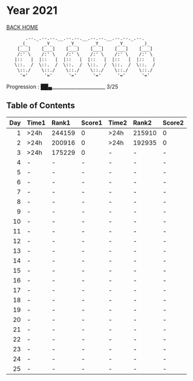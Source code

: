 # Year 2021

[BACK HOME](../README.md)

```Plain Text
       .--._.--.--.__.--.--.__.--.--.__.--.--._.--.
     _(_      _Y_      _Y_      _Y_      _Y_      _)_
    [___]    [___]    [___]    [___]    [___]    [___]
    /:' \    /:' \    /:' \    /:' \    /:' \    /:' \
   |::   |  |::   |  |::   |  |::   |  |::   |  |::   |
   \::.  /  \::.  /  \::.  /  \::.  /  \::.  /  \::.  /
    \::./    \::./    \::./    \::./    \::./    \::./
     '='      '='      '='      '='      '='      '='
```

Progression : ██▄______________________ 3/25

## Table of Contents

|   Day | Time1   | Rank1   | Score1   | Time2   | Rank2   | Score2   |
|------:|:--------|:--------|:---------|:--------|:--------|:---------|
|     1 | >24h    | 244159  | 0        | >24h    | 215910  | 0        |
|     2 | >24h    | 200916  | 0        | >24h    | 192935  | 0        |
|     3 | >24h    | 175229  | 0        | -       | -       | -        |
|     4 | -       | -       | -        | -       | -       | -        |
|     5 | -       | -       | -        | -       | -       | -        |
|     6 | -       | -       | -        | -       | -       | -        |
|     7 | -       | -       | -        | -       | -       | -        |
|     8 | -       | -       | -        | -       | -       | -        |
|     9 | -       | -       | -        | -       | -       | -        |
|    10 | -       | -       | -        | -       | -       | -        |
|    11 | -       | -       | -        | -       | -       | -        |
|    12 | -       | -       | -        | -       | -       | -        |
|    13 | -       | -       | -        | -       | -       | -        |
|    14 | -       | -       | -        | -       | -       | -        |
|    15 | -       | -       | -        | -       | -       | -        |
|    16 | -       | -       | -        | -       | -       | -        |
|    17 | -       | -       | -        | -       | -       | -        |
|    18 | -       | -       | -        | -       | -       | -        |
|    19 | -       | -       | -        | -       | -       | -        |
|    20 | -       | -       | -        | -       | -       | -        |
|    21 | -       | -       | -        | -       | -       | -        |
|    22 | -       | -       | -        | -       | -       | -        |
|    23 | -       | -       | -        | -       | -       | -        |
|    24 | -       | -       | -        | -       | -       | -        |
|    25 | -       | -       | -        | -       | -       | -        |
